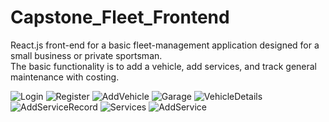 # Capstone_Fleet_Frontend
React.js front-end for a basic fleet-management application designed for a small business or private sportsman.  
The basic functionality is to add a vehicle, add services, and track general maintenance with costing.

![Login](https://user-images.githubusercontent.com/24422068/137200270-455aeb66-75d0-449d-ac98-deabf632b1d7.PNG)
![Register](https://user-images.githubusercontent.com/24422068/137200279-5399cd4d-3d7b-4462-988e-6f60eef8eb11.PNG)
![AddVehicle](https://user-images.githubusercontent.com/24422068/137200315-31b7767e-710e-42d0-8f72-1eb121503a23.PNG)
![Garage](https://user-images.githubusercontent.com/24422068/137200293-cc25bc4d-01eb-4000-89a4-ca385db72a88.PNG)
![VehicleDetails](https://user-images.githubusercontent.com/24422068/137200331-c195a99c-1b3a-4cdc-a0d6-cf89c4b5ffaf.PNG)
![AddServiceRecord](https://user-images.githubusercontent.com/24422068/137200348-a5c95b0a-875a-4c85-ae39-e3b25f8466c7.PNG)
![Services](https://user-images.githubusercontent.com/24422068/137200358-d048bfeb-f4b5-4475-8b91-2a2193da20db.PNG)
![AddService](https://user-images.githubusercontent.com/24422068/137200367-2d62cbb6-90f5-4b0a-8011-e22ddde147ad.PNG)
